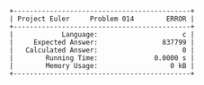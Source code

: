     +--------------------------------------------+
    | Project Euler     Problem 014        ERROR |
    +--------------------------------------------+
    |            Language:                     c |
    |     Expected Answer:                837799 |
    |   Calculated Answer:                     0 |
    |        Running Time:              0.0000 s |
    |        Memory Usage:                  0 kB |
    +--------------------------------------------+
